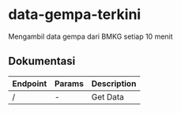 # data-gempa-terkini
Mengambil data gempa dari BMKG setiap 10 menit

## Dokumentasi

| Endpoint | Params | Description |
|----------|--------|-------------|
| /        | -      | Get Data    |
